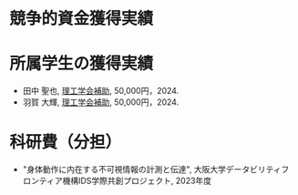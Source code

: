 # 競争的資金獲得実績

# 所属学生の獲得実績
- 田中 聖也, [理工学会補助](https://www.rikou.ryukoku.ac.jp/gakkai/), 50,000円，2024.
- 羽賀 大輝, [理工学会補助](https://www.rikou.ryukoku.ac.jp/gakkai/), 50,000円，2024.

# 科研費（分担）
- "身体動作に内在する不可視情報の計測と伝達", 大阪大学データビリティフロンティア機構IDS学際共創プロジェクト, 2023年度
